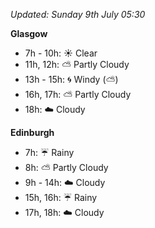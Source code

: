 *Updated: Sunday 9th July 05:30*

**Glasgow**

* 7h - 10h: :sunny: Clear
* 11h, 12h: :partly_sunny: Partly Cloudy
* 13h - 15h: :cyclone: Windy (:partly_sunny:)
* 16h, 17h: :partly_sunny: Partly Cloudy
* 18h: :cloud: Cloudy

**Edinburgh**

* 7h: :umbrella: Rainy
* 8h: :partly_sunny: Partly Cloudy
* 9h - 14h: :cloud: Cloudy
* 15h, 16h: :umbrella: Rainy
* 17h, 18h: :cloud: Cloudy
